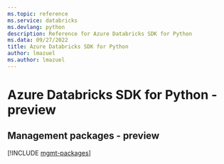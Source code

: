 ```yaml
---
ms.topic: reference
ms.service: databricks
ms.devlang: python
description: Reference for Azure Databricks SDK for Python
ms.data: 09/27/2022
title: Azure Databricks SDK for Python
author: lmazuel
ms.author: lmazuel
---
```

# Azure Databricks SDK for Python - preview

## Management packages - preview
[!INCLUDE [mgmt-packages](databricks-mgmt-index.md)]